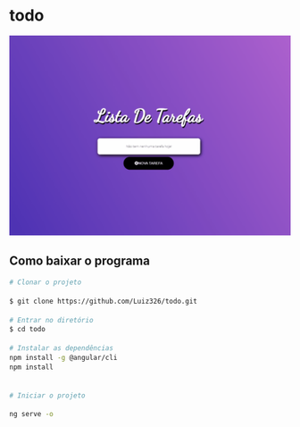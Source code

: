 # todo
<img src="https://github.com/Luiz326/todo/blob/main/todo.gif">


## Como baixar o programa

```bash
# Clonar o projeto

$ git clone https://github.com/Luiz326/todo.git

# Entrar no diretório
$ cd todo

# Instalar as dependências
npm install -g @angular/cli 
npm install


# Iniciar o projeto

ng serve -o
```
